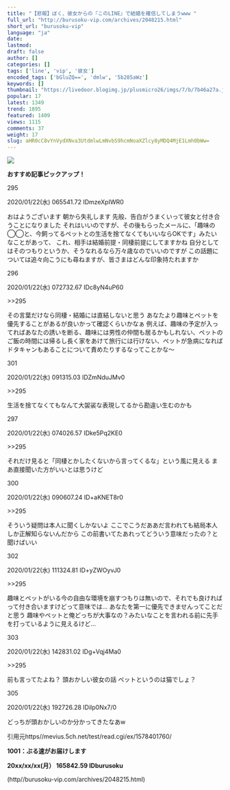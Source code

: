 ```yaml
---
title: "【悲報】ぼく、彼女からの『このLINE』で結婚を確信してしまうwww "
full_url: "http://burusoku-vip.com/archives/2048215.html"
short_url: "burusoku-vip"
language: "ja"
date: 
lastmod: 
draft: false
author: []
categories: []
tags: ['line', 'vip', '彼女']
encoded_tags: ['bGluZQ==', 'dmlw', '5b285aWz']
keywords: []
thumbnail: "https://livedoor.blogimg.jp/plusmicro26/imgs/7/b/7b46a27a.jpg"
popular: 17
latest: 1349
trend: 1895
featured: 1409
views: 1115
comments: 37
weight: 17
slug: aHR0cC8vYnVydXNva3UtdmlwLmNvbS9hcmNoaXZlcy8yMDQ4MjE1Lmh0bWw=
---
```


![](https://livedoor.blogimg.jp/plusmicro26/imgs/7/b/7b46a27a.jpg)

<div><p><b>おすすめ記事ピックアップ！</b></p> <p class='g-ad1'> </p> <p class='g-ad2'> </p> <p></p> <p>295 <p> 2020/01/22(水) 065541.72 IDmzeXpIWR0</p></p><p> おはようございます 朝から失礼します 先般、告白がうまくいって彼女と付き合うことになりました それはいいのですが、その後もらったメールに、「趣味の◯◯と、今飼ってるペットとの生活を捨てなくてもいいならOKです」みたいなことがあって、 これ、相手は結婚前提・同棲前提にしてますかね 自分としてはそのつもりというか、そうなれるなら万々歳なのでいいのですが この話題については追々向こうにも尋ねますが、皆さまはどんな印象持たれますか </p> <p>296 <p> 2020/01/22(水) 072732.67 IDc8yN4uP60</p></p><p> <p class='anchor'>>>295</p> その言葉だけなら同棲・結婚には直結しないと思う あなたより趣味とペットを優先することがあるが良いかって確認くらいかなぁ 例えば、趣味の予定が入ってればあなたの誘いを断る、趣味には男性の仲間も居るかもしれない、ペットのご飯の時間には帰るし長く家をあけて旅行には行けない、ペットが急病になればドタキャンもあることについて責めたりするなってことかな〜 </p> <p>301 <p> 2020/01/22(水) 091315.03 IDZmNduJMv0</p></p><p> <p class='anchor'>>>295</p> 生活を捨てなくてもなんて大袈裟な表現してるから勘違い生むのかも</p> <p>297 <p> 2020/01/22(水) 074026.57 IDke5Pq2KE0</p></p><p> <p class='anchor'>>>295</p> それだけ見ると「同棲とかしたくないから言ってくるな」という風に見える まあ直接聞いた方がいいとは思うけど </p> <p>300 <p> 2020/01/22(水) 090607.24 ID+aKNET8r0</p></p><p> <p class='anchor'>>>295</p> そういう疑問は本人に聞くしかないよ ここでこうだああだ言われても結局本人しか正解知らないんだから この前書いてたあれってどういう意味だったの？と聞けばいい </p> <p>302 <p> 2020/01/22(水) 111324.81 ID+yZWOyvJ0</p></p><p> <p class='anchor'>>>295</p> 趣味とペットがいる今の自由な環境を崩すつもりは無いので、それでも良ければって付き合いますけどって意味では… あなたを第一に優先できませんってことだと思う 趣味やペットと俺どっちが大事なの？みたいなことを言われる前に先手を打っているように見えるけど… </p> <p>303 <p> 2020/01/22(水) 142831.02 IDg+Vqj4Ma0</p></p><p> <p class='anchor'>>>295</p> 前も言ってたよね？ 頭おかしい彼女の話 ペットというのは猫でしょ？ </p> <p>305 <p> 2020/01/22(水) 192726.28 IDilp0Nx7/0</p></p><p> どっちが頭おかしいのか分かってきたなあw </p> <p>引用元https//mevius.5ch.net/test/read.cgi/ex/1578401760/</p> <p id='csw_block'></p> <p id='divSP1'> </p> <p><b>1001：ぶる速がお届けします <p> 20xx/xx/xx(月） 165842.59 IDburusoku</p></b></p> <p class='g-ad1'> </p> <p class='g-ad2'> </p> <p id='divSP'> </p> </div>

(http//burusoku-vip.com/archives/2048215.html)
